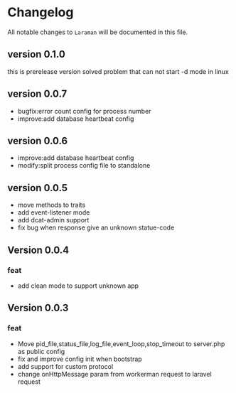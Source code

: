# Changelog

All notable changes to `Laraman` will be documented in this file.

## version 0.1.0
this is prerelease version
solved problem that can not start -d mode in linux

## version 0.0.7
- bugfix:error count config for process number
- improve:add database heartbeat config

## version 0.0.6
- improve:add database heartbeat config
- modify:split process config file to standalone

## version 0.0.5
- move methods to traits
- add event-listener mode
- add dcat-admin support
- fix bug when response give an unknown statue-code 

## Version 0.0.4

### feat
- add clean mode to support unknown app

## Version 0.0.3

### feat
- Move pid_file,status_file,log_file,event_loop,stop_timeout to server.php as public config
- fix and improve config init when bootstrap
- add support for custom protocol
- change onHttpMessage param from workerman request to laravel request


